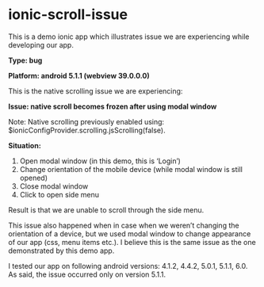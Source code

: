 # ionic-scroll-issue

This is a demo ionic app which illustrates issue we are experiencing while developing our app.

**Type: bug**

**Platform: android 5.1.1 (webview 39.0.0.0)**

This is the native scrolling issue we are experiencing:

**Issue: native scroll becomes frozen after using modal window**

Note: Native scrolling previously enabled using: $ionicConfigProvider.scrolling.jsScrolling(false).

**Situation:**

1. Open modal window (in this demo, this is ‘Login’)
2. Change orientation of the mobile device (while modal window is still opened)
3. Close modal window
4. Click to open side menu

Result is that we are unable to scroll through the side menu.

This issue also happened when in case when we weren’t changing the orientation of a device, but we used modal window to change appearance of our app (css, menu items etc.). I believe this is the same issue as the one demonstrated by this demo app.

I tested our app on following android versions: 4.1.2, 4.4.2, 5.0.1, 5.1.1, 6.0. As said, the issue occurred only on version 5.1.1.
